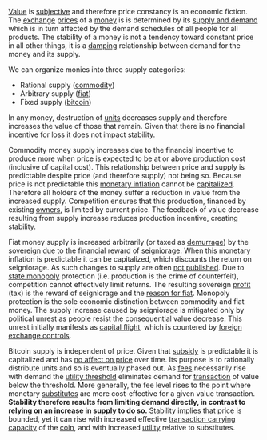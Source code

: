 [Value](Glossary#value) is [subjective](https://en.wikipedia.org/wiki/Subjective_theory_of_value) and therefore price constancy is an economic fiction. The [exchange](Glossary#exchange) [prices](Glossary#price) of a [money](Money-Taxonomy) is is determined by its [supply and demand](https://en.m.wikipedia.org/wiki/Supply_and_demand) which is in turn affected by the demand schedules of all people for all products. The stability of a money is not a tendency toward constant price in all other things, it is a [damping](https://en.wikipedia.org/wiki/Damping_ratio) relationship between demand for the money and its supply.

We can organize monies into three supply categories:

* Rational supply ([commodity](https://en.wikipedia.org/wiki/Commodity))
* Arbitrary supply ([fiat](https://en.wikipedia.org/wiki/Fiat_money))
* Fixed supply ([bitcoin](https://en.wikipedia.org/wiki/Bitcoin))

In any money, destruction of [units](Glossary#unit) decreases supply and therefore increases the value of those that remain. Given that there is no financial incentive for loss it does not impact stability.

Commodity money supply increases due to the financial incentive to [produce more](https://en.m.wikipedia.org/wiki/Gold_mining) when price is expected to be at or above production cost (inclusive of capital cost). This relationship between price and supply is predictable despite price (and therefore supply) not being so. Because price is not predictable this [monetary inflation](https://en.wikipedia.org/wiki/Monetary_inflation) cannot be [capitalized](https://en.wikipedia.org/wiki/Present_value). Therefore all holders of the money suffer a reduction in value from the increased supply. Competition ensures that this production, financed by existing [owners](Glossary#owner), is limited by current price. The feedback of value decrease resulting from supply increase reduces production incentive, creating stability.

Fiat money supply is increased arbitrarily (or taxed as [demurrage](https://en.wikipedia.org/wiki/Demurrage_(currency))) by the [sovereign](https://en.wikipedia.org/wiki/Sovereignty) due to the financial reward of [seigniorage](https://en.wikipedia.org/wiki/Seigniorage). When this monetary inflation is predictable it can be capitalized, which discounts the return on seigniorage. As such changes to supply are often [not published](https://www.reuters.com/article/us-venezuela-economy/crisis-hit-venezuela-halts-publication-of-another-major-indicator-idUSKBN16S1YF). Due to [state monopoly](https://en.wikipedia.org/wiki/State_monopoly) protection (i.e. production is the crime of counterfeit), competition cannot effectively limit returns. The resulting sovereign [profit](Glossary#profit) (tax) is the reward of seigniorage and the [reason for fiat](Reservation-Principle). Monopoly protection is the sole economic distinction between commodity and fiat money. The supply increase caused by seigniorage is mitigated only by political unrest as [people](Glossary#person) resist the consequential value decrease. This unrest initially manifests as [capital flight](https://en.wikipedia.org/wiki/Capital_flight), which is countered by [foreign exchange controls](https://en.wikipedia.org/wiki/Foreign_exchange_controls).

Bitcoin supply is independent of price. Given that [subsidy](Glossary#subsidy) is predictable it is capitalized and has [no affect on price](Inflation-Fallacy) over time. Its purpose is to rationally distribute units and so is eventually phased out. As [fees](Glossary#fee) necessarily rise with demand the [utility threshold](Utility-Threshold-Property) eliminates demand for [transaction](Glossary#transaction) of value below the threshold. More generally, the fee level rises to the point where monetary [substitutes](Substitution-Principle) are more cost-effective for a given value transaction. **Stability therefore results from limiting demand directly, in contrast to relying on an increase in supply to do so.** Stability implies that price is bounded, yet it can rise with increased effective [transaction carrying capacity](Scalability-Principle) of the [coin](Glossary#coin), and with increased [utility](Glossary#utility) relative to substitutes.
